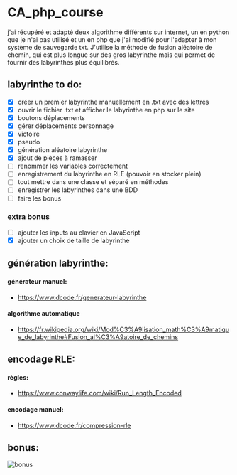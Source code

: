 # CA_php_course
 
 j'ai récupéré et adapté deux algorithme différents sur internet, un en python que je n'ai pas utilisé et un en php que j'ai modifié pour l'adapter à mon système de sauvegarde txt. J'utilise la méthode de fusion aléatoire de chemin, qui est plus longue sur des gros labyrinthe mais qui permet de fournir des labyrinthes plus équilibrés.


## labyrinthe to do:
  - [X] créer un premier labyrinthe manuellement en .txt avec des lettres
  - [X] ouvrir le fichier .txt et afficher le labyrinthe en php sur le site
  - [x] boutons déplacements
  - [x] gérer déplacements personnage
  - [x] victoire
  - [x] pseudo
  - [x] génération aléatoire labyrinthe
  - [x] ajout de pièces à ramasser
  - [ ] renommer les variables correctement
  - [ ] enregistrement du labyrinthe en RLE (pouvoir en stocker plein)
  - [ ] tout mettre dans une classe et séparé en méthodes
  - [ ] enregistrer les labyrinthes dans une BDD
  - [ ] faire les bonus

### extra bonus
 - [ ] ajouter les inputs au clavier en JavaScript
 - [x] ajouter un choix de taille de labyrinthe

## génération labyrinthe:

#### générateur manuel:
- https://www.dcode.fr/generateur-labyrinthe
#### algorithme automatique 
- https://fr.wikipedia.org/wiki/Mod%C3%A9lisation_math%C3%A9matique_de_labyrinthe#Fusion_al%C3%A9atoire_de_chemins
  
## encodage RLE:
#### règles: 
- https://www.conwaylife.com/wiki/Run_Length_Encoded
#### encodage manuel:
- https://www.dcode.fr/compression-rle

## bonus:
![bonus](https://user-images.githubusercontent.com/35268109/115056836-98028980-9ee3-11eb-9e1f-1e1fe3d9a350.png)


